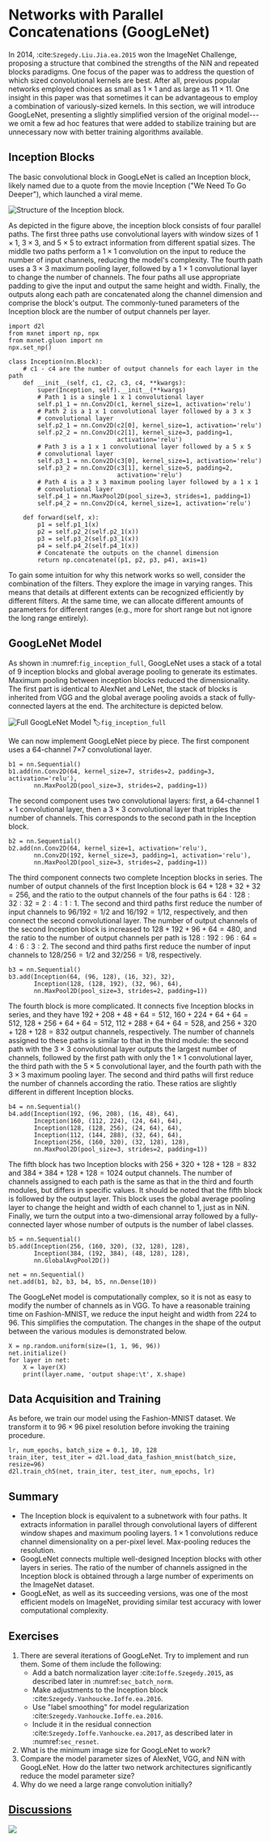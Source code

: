 # Networks with Parallel Concatenations (GoogLeNet)

In 2014, :cite:`Szegedy.Liu.Jia.ea.2015`
won the ImageNet Challenge, proposing a structure
that combined the strengths of the NiN and repeated blocks paradigms.
One focus of the paper was to address the question
of which sized convolutional kernels are best.
After all, previous popular networks employed choices
as small as $1 \times 1$ and as large as $11 \times 11$.
One insight in this paper was that sometimes
it can be advantageous to employ a combination of variously-sized kernels.
In this section, we will introduce GoogLeNet,
presenting a slightly simplified version of the original model---we
omit a few ad hoc features that were added to stabilize training
but are unnecessary now with better training algorithms available.

## Inception Blocks

The basic convolutional block in GoogLeNet is called an Inception block,
likely named due to a quote from the movie Inception ("We Need To Go Deeper"),
which launched a viral meme.

![Structure of the Inception block. ](../img/inception.svg)

As depicted in the figure above,
the inception block consists of four parallel paths.
The first three paths use convolutional layers
with window sizes of $1\times 1$, $3\times 3$, and $5\times 5$
to extract information from different spatial sizes.
The middle two paths perform a $1\times 1$ convolution on the input
to reduce the number of input channels, reducing the model's complexity.
The fourth path uses a $3\times 3$ maximum pooling layer,
followed by a $1\times 1$ convolutional layer
to change the number of channels.
The four paths all use appropriate padding to give the input and output the same height and width.
Finally, the outputs along each path are concatenated
along the channel dimension and comprise the block's output.
The commonly-tuned parameters of the Inception block
are the number of output channels per layer.

```{.python .input  n=1}
import d2l
from mxnet import np, npx
from mxnet.gluon import nn
npx.set_np()

class Inception(nn.Block):
    # c1 - c4 are the number of output channels for each layer in the path
    def __init__(self, c1, c2, c3, c4, **kwargs):
        super(Inception, self).__init__(**kwargs)
        # Path 1 is a single 1 x 1 convolutional layer
        self.p1_1 = nn.Conv2D(c1, kernel_size=1, activation='relu')
        # Path 2 is a 1 x 1 convolutional layer followed by a 3 x 3
        # convolutional layer
        self.p2_1 = nn.Conv2D(c2[0], kernel_size=1, activation='relu')
        self.p2_2 = nn.Conv2D(c2[1], kernel_size=3, padding=1,
                              activation='relu')
        # Path 3 is a 1 x 1 convolutional layer followed by a 5 x 5
        # convolutional layer
        self.p3_1 = nn.Conv2D(c3[0], kernel_size=1, activation='relu')
        self.p3_2 = nn.Conv2D(c3[1], kernel_size=5, padding=2,
                              activation='relu')
        # Path 4 is a 3 x 3 maximum pooling layer followed by a 1 x 1
        # convolutional layer
        self.p4_1 = nn.MaxPool2D(pool_size=3, strides=1, padding=1)
        self.p4_2 = nn.Conv2D(c4, kernel_size=1, activation='relu')

    def forward(self, x):
        p1 = self.p1_1(x)
        p2 = self.p2_2(self.p2_1(x))
        p3 = self.p3_2(self.p3_1(x))
        p4 = self.p4_2(self.p4_1(x))
        # Concatenate the outputs on the channel dimension
        return np.concatenate((p1, p2, p3, p4), axis=1)
```

To gain some intuition for why this network works so well,
consider the combination of the filters.
They explore the image in varying ranges.
This means that details at different extents
can be recognized efficiently by different filters.
At the same time, we can allocate different amounts of parameters
for different ranges (e.g., more for short range
but not ignore the long range entirely).

## GoogLeNet Model

As shown in :numref:`fig_inception_full`, GoogLeNet uses a stack of a total of 9 inception blocks
and global average pooling to generate its estimates.
Maximum pooling between inception blocks reduced the dimensionality.
The first part is identical to AlexNet and LeNet,
the stack of blocks is inherited from VGG
and the global average pooling avoids
a stack of fully-connected layers at the end.
The architecture is depicted below.

![Full GoogLeNet Model](../img/inception-full.svg)
:label:`fig_inception_full`

We can now implement GoogLeNet piece by piece.
The first component uses a 64-channel 7×7 convolutional layer.

```{.python .input  n=2}
b1 = nn.Sequential()
b1.add(nn.Conv2D(64, kernel_size=7, strides=2, padding=3, activation='relu'),
       nn.MaxPool2D(pool_size=3, strides=2, padding=1))
```

The second component uses two convolutional layers:
first, a 64-channel $1\times 1$ convolutional layer,
then a $3\times 3$ convolutional layer that triples the number of channels. This corresponds to the second path in the Inception block.

```{.python .input  n=3}
b2 = nn.Sequential()
b2.add(nn.Conv2D(64, kernel_size=1, activation='relu'),
       nn.Conv2D(192, kernel_size=3, padding=1, activation='relu'),
       nn.MaxPool2D(pool_size=3, strides=2, padding=1))
```

The third component connects two complete Inception blocks in series.
The number of output channels of the first Inception block is
$64+128+32+32=256$, and the ratio to the output channels
of the four paths is $64:128:32:32=2:4:1:1$.
The second and third paths first reduce the number of input channels
to $96/192=1/2$ and $16/192=1/12$, respectively,
and then connect the second convolutional layer.
The number of output channels of the second Inception block
is increased to $128+192+96+64=480$, and the ratio to the number of output channels per path is $128:192:96:64 = 4:6:3:2$.
The second and third paths first reduce the number of input channels
to $128/256=1/2$ and $32/256=1/8$, respectively.

```{.python .input  n=4}
b3 = nn.Sequential()
b3.add(Inception(64, (96, 128), (16, 32), 32),
       Inception(128, (128, 192), (32, 96), 64),
       nn.MaxPool2D(pool_size=3, strides=2, padding=1))
```

The fourth block is more complicated.
It connects five Inception blocks in series,
and they have $192+208+48+64=512$, $160+224+64+64=512$,
$128+256+64+64=512$, $112+288+64+64=528$,
and $256+320+128+128=832$ output channels, respectively.
The number of channels assigned to these paths is similar
to that in the third module:
the second path with the $3\times 3$ convolutional layer
outputs the largest number of channels,
followed by the first path with only the $1\times 1$ convolutional layer,
the third path with the $5\times 5$ convolutional layer,
and the fourth path with the $3\times 3$ maximum pooling layer.
The second and third paths will first reduce
the number of channels according the ratio.
These ratios are slightly different in different Inception blocks.

```{.python .input  n=5}
b4 = nn.Sequential()
b4.add(Inception(192, (96, 208), (16, 48), 64),
       Inception(160, (112, 224), (24, 64), 64),
       Inception(128, (128, 256), (24, 64), 64),
       Inception(112, (144, 288), (32, 64), 64),
       Inception(256, (160, 320), (32, 128), 128),
       nn.MaxPool2D(pool_size=3, strides=2, padding=1))
```

The fifth block has two Inception blocks with $256+320+128+128=832$
and $384+384+128+128=1024$ output channels.
The number of channels assigned to each path
is the same as that in the third and fourth modules,
but differs in specific values.
It should be noted that the fifth block is followed by the output layer.
This block uses the global average pooling layer
to change the height and width of each channel to 1, just as in NiN.
Finally, we turn the output into a two-dimensional array
followed by a fully-connected layer
whose number of outputs is the number of label classes.

```{.python .input  n=6}
b5 = nn.Sequential()
b5.add(Inception(256, (160, 320), (32, 128), 128),
       Inception(384, (192, 384), (48, 128), 128),
       nn.GlobalAvgPool2D())

net = nn.Sequential()
net.add(b1, b2, b3, b4, b5, nn.Dense(10))
```

The GoogLeNet model is computationally complex,
so it is not as easy to modify the number of channels as in VGG.
To have a reasonable training time on Fashion-MNIST,
we reduce the input height and width from 224 to 96.
This simplifies the computation.
The changes in the shape of the output
between the various modules is demonstrated below.

```{.python .input  n=7}
X = np.random.uniform(size=(1, 1, 96, 96))
net.initialize()
for layer in net:
    X = layer(X)
    print(layer.name, 'output shape:\t', X.shape)
```

## Data Acquisition and Training

As before, we train our model using the Fashion-MNIST dataset.
 We transform it to $96 \times 96$ pixel resolution
 before invoking the training procedure.

```{.python .input  n=8}
lr, num_epochs, batch_size = 0.1, 10, 128
train_iter, test_iter = d2l.load_data_fashion_mnist(batch_size, resize=96)
d2l.train_ch5(net, train_iter, test_iter, num_epochs, lr)
```

## Summary

* The Inception block is equivalent to a subnetwork with four paths. It extracts information in parallel through convolutional layers of different window shapes and maximum pooling layers. $1 \times 1$ convolutions reduce channel dimensionality on a per-pixel level. Max-pooling reduces the resolution.
* GoogLeNet connects multiple well-designed Inception blocks with other layers in series. The ratio of the number of channels assigned in the Inception block is obtained through a large number of experiments on the ImageNet dataset.
* GoogLeNet, as well as its succeeding versions, was one of the most efficient models on ImageNet, providing similar test accuracy with lower computational complexity.

## Exercises

1. There are several iterations of GoogLeNet. Try to implement and run them. Some of them include the following:
    * Add a batch normalization layer :cite:`Ioffe.Szegedy.2015`, as described
      later in :numref:`sec_batch_norm`.
    * Make adjustments to the Inception block
      :cite:`Szegedy.Vanhoucke.Ioffe.ea.2016`.
    * Use "label smoothing" for model regularization
      :cite:`Szegedy.Vanhoucke.Ioffe.ea.2016`.
    * Include it in the residual connection
      :cite:`Szegedy.Ioffe.Vanhoucke.ea.2017`, as described later in
      :numref:`sec_resnet`.
1. What is the minimum image size for GoogLeNet to work?
1. Compare the model parameter sizes of AlexNet, VGG, and NiN with GoogLeNet. How do the latter two network architectures significantly reduce the model parameter size?
1. Why do we need a large range convolution initially?


## [Discussions](https://discuss.mxnet.io/t/2357)

![](../img/qr_googlenet.svg)
